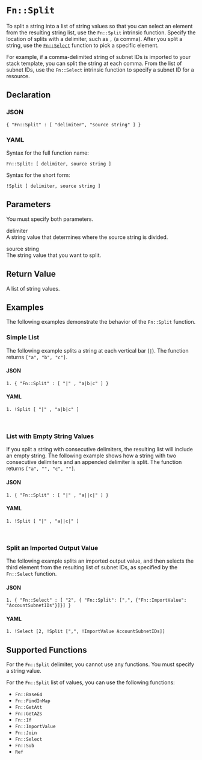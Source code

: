 # `Fn::Split`<a name="intrinsic-function-reference-split"></a>

To split a string into a list of string values so that you can select an element from the resulting string list, use the `Fn::Split` intrinsic function\. Specify the location of splits with a delimiter, such as `,` \(a comma\)\. After you split a string, use the [`Fn::Select`](intrinsic-function-reference-select.md) function to pick a specific element\.

For example, if a comma\-delimited string of subnet IDs is imported to your stack template, you can split the string at each comma\. From the list of subnet IDs, use the `Fn::Select` intrinsic function to specify a subnet ID for a resource\.

## Declaration<a name="w4784ab1c21c24c55b7"></a>

### JSON<a name="intrinsic-function-reference-split-syntax.json"></a>

```
{ "Fn::Split" : [ "delimiter", "source string" ] }
```

### YAML<a name="intrinsic-function-reference-split-syntax.yaml"></a>

Syntax for the full function name:

```
Fn::Split: [ delimiter, source string ]
```

Syntax for the short form:

```
!Split [ delimiter, source string ]
```

## Parameters<a name="w4784ab1c21c24c55b9"></a>

You must specify both parameters\.

delimiter  
A string value that determines where the source string is divided\.

source string  
The string value that you want to split\.

## Return Value<a name="w4784ab1c21c24c55c11"></a>

A list of string values\.

## Examples<a name="w4784ab1c21c24c55c13"></a>

The following examples demonstrate the behavior of the `Fn::Split` function\.

### Simple List<a name="w4784ab1c21c24c55c13b4"></a>

The following example splits a string at each vertical bar \(`|`\)\. The function returns `["a", "b", "c"]`\.

#### JSON<a name="intrinsic-function-reference-split-example.json"></a>

```
1. { "Fn::Split" : [ "|" , "a|b|c" ] }
```

#### YAML<a name="intrinsic-function-reference-split-example.yaml"></a>

```
1. !Split [ "|" , "a|b|c" ]
```

 

### List with Empty String Values<a name="w4784ab1c21c24c55c13b6"></a>

If you split a string with consecutive delimiters, the resulting list will include an empty string\. The following example shows how a string with two consecutive delimiters and an appended delimiter is split\. The function returns `["a", "", "c", ""]`\.

#### JSON<a name="w4784ab1c21c24c55c13b6b4"></a>

```
1. { "Fn::Split" : [ "|" , "a||c|" ] }
```

#### YAML<a name="w4784ab1c21c24c55c13b6b6"></a>

```
1. !Split [ "|" , "a||c|" ]
```

 

### Split an Imported Output Value<a name="w4784ab1c21c24c55c13b8"></a>

The following example splits an imported output value, and then selects the third element from the resulting list of subnet IDs, as specified by the `Fn::Select` function\.

#### JSON<a name="w4784ab1c21c24c55c13b8b4"></a>

```
1. { "Fn::Select" : [ "2", { "Fn::Split": [",", {"Fn::ImportValue": "AccountSubnetIDs"}]}] }
```

#### YAML<a name="w4784ab1c21c24c55c13b8b6"></a>

```
1. !Select [2, !Split [",", !ImportValue AccountSubnetIDs]]
```

## Supported Functions<a name="w4784ab1c21c24c55c15"></a>

For the `Fn::Split` delimiter, you cannot use any functions\. You must specify a string value\.

For the `Fn::Split` list of values, you can use the following functions:
+ `Fn::Base64`
+ `Fn::FindInMap`
+ `Fn::GetAtt`
+ `Fn::GetAZs`
+ `Fn::If`
+ `Fn::ImportValue`
+ `Fn::Join`
+ `Fn::Select`
+ `Fn::Sub`
+ `Ref`